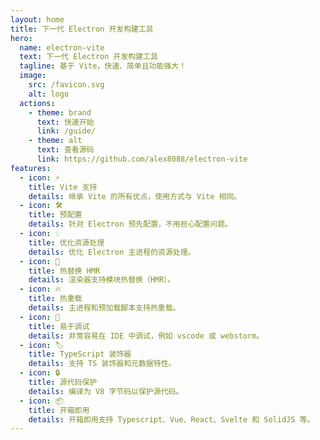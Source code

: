 ```yaml
---
layout: home
title: 下一代 Electron 开发构建工具
hero:
  name: electron-vite
  text: 下一代 Electron 开发构建工具
  tagline: 基于 Vite，快速、简单且功能强大！
  image:
    src: /favicon.svg
    alt: logo
  actions:
    - theme: brand
      text: 快速开始
      link: /guide/
    - theme: alt
      text: 查看源码
      link: https://github.com/alex8088/electron-vite
features:
  - icon: ⚡
    title: Vite 支持
    details: 继承 Vite 的所有优点，使用方式与 Vite 相同。
  - icon: 🛠
    title: 预配置
    details: 针对 Electron 预先配置，不用担心配置问题。
  - icon: 💡
    title: 优化资源处理
    details: 优化 Electron 主进程的资源处理。
  - icon: 🚀
    title: 热替换 HMR
    details: 渲染器支持模块热替换（HMR）。
  - icon: 🔥
    title: 热重载
    details: 主进程和预加载脚本支持热重载。
  - icon: 🔌
    title: 易于调试
    details: 非常容易在 IDE 中调试，例如 vscode 或 webstorm。
  - icon: 🏷️
    title: TypeScript 装饰器
    details: 支持 TS 装饰器和元数据特性。
  - icon: 🔒
    title: 源代码保护
    details: 编译为 V8 字节码以保护源代码。
  - icon: 📦
    title: 开箱即用
    details: 开箱即用支持 Typescript、Vue、React、Svelte 和 SolidJS 等。
---
```

